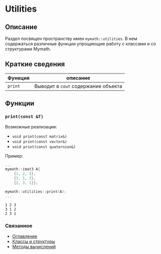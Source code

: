 # Utilities

## Описание

Раздел посвящен пространству имен `mymath::utilities`. В нем содержаться различные функции упрощяющие работу с классами и со структурами Mymath.

## Краткие сведения

|Функция|описание|
|---|---|
| `print` | Выводит в `cout` содержание объекта |

##  Функции 

### `print(const &T)` 
Возможные реализации:
- `void print(const matrix&)`
- `void print(const vector&)`
- `void print(const quaternion&)`

Пример:
```c++
...
mymath::imat3 A{
    {1, 2, 3},
    {3, 1, 2},
    {2, 3, 1}};

mymath::utilities::print(A);
...
```

```terminal
1 2 3
3 1 2
2 3 1
```

### Cвязанное
- [Оглавление](./index.md)
- [Классы и структуры](./classes_and_structures.md)
- [Методы вычислений](./index.md)
